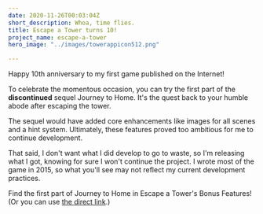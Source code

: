 ```yaml
---
date: 2020-11-26T00:03:04Z
short_description: Whoa, time flies.
title: Escape a Tower turns 10!
project_name: escape-a-tower
hero_image: "../images/towerappicon512.png"

---
```

Happy 10th anniversary to my first game published on the Internet!

To celebrate the momentous occasion, you can try the first part of the **discontinued** sequel Journey to Home. It's the quest back to your humble abode after escaping the tower.

The sequel would have added core enhancements like images for all scenes and a hint system. Ultimately, these features proved too ambitious for me to continue development.

That said, I don't want what I did develop to go to waste, so I'm releasing what I got, knowing for sure I won't continue the project. I wrote most of the game in 2015, so what you'll see may not reflect my current development practices.

Find the first part of Journey to Home in Escape a Tower's Bonus Features! (Or you can use [the direct link](https://journeytohome.gamesbytim.com/).)